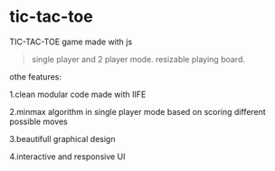 # tic-tac-toe
TIC-TAC-TOE game made with js

> single player and 2 player mode.
> resizable playing board.

othe features:

  1.clean modular code made with IIFE
  
  2.minmax algorithm in single player mode based on scoring different possible moves
  
  3.beautifull graphical design
  
  4.interactive and responsive UI

